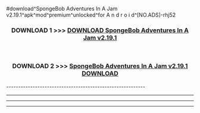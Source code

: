 #download^SpongeBob Adventures In A Jam v2.19.1^apk^mod^premium^unlocked^for A n d r o i d^[NO.ADS]-rhj52



<div align="center">

<h3>DOWNLOAD 1 >>> <a href="https://runaway1.web.app/?sq=SpongeBob Adventures In A Jam v2.19.1">DOWNLOAD SpongeBob Adventures In A Jam v2.19.1</a></h3><br>

<h3>DOWNLOAD 2 >>> <a href="https://runaway1.web.app/?sq=SpongeBob Adventures In A Jam v2.19.1">SpongeBob Adventures In A Jam v2.19.1 DOWNLOAD </a></h3>

</div>
----------------------------------------------------------

----------------------------------------------------------

----------------------------------------------------------

----------------------------------------------------------



